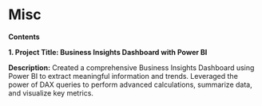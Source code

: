 # Misc

**Contents**

**1. Project Title: Business Insights Dashboard with Power BI**

  **Description:**
  Created a comprehensive Business Insights Dashboard using Power BI to extract meaningful information and trends. Leveraged the power of DAX queries to perform advanced calculations, summarize data, and visualize key metrics.
